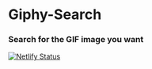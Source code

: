 # Giphy-Search
### Search for the GIF image you want

[![Netlify Status](https://api.netlify.com/api/v1/badges/35d3183f-57ba-41f6-9379-83e7a9f8aec7/deploy-status)](https://giphysearchh.netlify.app/)
